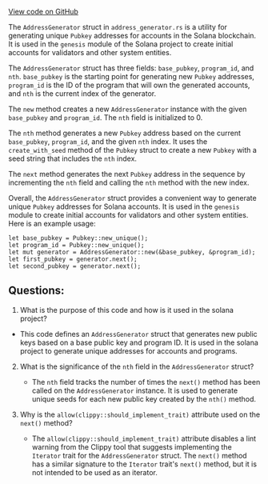 
[View code on GitHub](https://github.com/solana-labs/solana/blob/master/genesis/src/address_generator.rs)

The `AddressGenerator` struct in `address_generator.rs` is a utility for generating unique `Pubkey` addresses for accounts in the Solana blockchain. It is used in the `genesis` module of the Solana project to create initial accounts for validators and other system entities.

The `AddressGenerator` struct has three fields: `base_pubkey`, `program_id`, and `nth`. `base_pubkey` is the starting point for generating new `Pubkey` addresses, `program_id` is the ID of the program that will own the generated accounts, and `nth` is the current index of the generator.

The `new` method creates a new `AddressGenerator` instance with the given `base_pubkey` and `program_id`. The `nth` field is initialized to 0.

The `nth` method generates a new `Pubkey` address based on the current `base_pubkey`, `program_id`, and the given `nth` index. It uses the `create_with_seed` method of the `Pubkey` struct to create a new `Pubkey` with a seed string that includes the `nth` index.

The `next` method generates the next `Pubkey` address in the sequence by incrementing the `nth` field and calling the `nth` method with the new index.

Overall, the `AddressGenerator` struct provides a convenient way to generate unique `Pubkey` addresses for Solana accounts. It is used in the `genesis` module to create initial accounts for validators and other system entities. Here is an example usage:

```
let base_pubkey = Pubkey::new_unique();
let program_id = Pubkey::new_unique();
let mut generator = AddressGenerator::new(&base_pubkey, &program_id);
let first_pubkey = generator.next();
let second_pubkey = generator.next();
```
## Questions: 
 1. What is the purpose of this code and how is it used in the solana project?
   - This code defines an `AddressGenerator` struct that generates new public keys based on a base public key and program ID. It is used in the solana project to generate unique addresses for accounts and programs.
   
2. What is the significance of the `nth` field in the `AddressGenerator` struct?
   - The `nth` field tracks the number of times the `next()` method has been called on the `AddressGenerator` instance. It is used to generate unique seeds for each new public key created by the `nth()` method.
   
3. Why is the `allow(clippy::should_implement_trait)` attribute used on the `next()` method?
   - The `allow(clippy::should_implement_trait)` attribute disables a lint warning from the Clippy tool that suggests implementing the `Iterator` trait for the `AddressGenerator` struct. The `next()` method has a similar signature to the `Iterator` trait's `next()` method, but it is not intended to be used as an iterator.